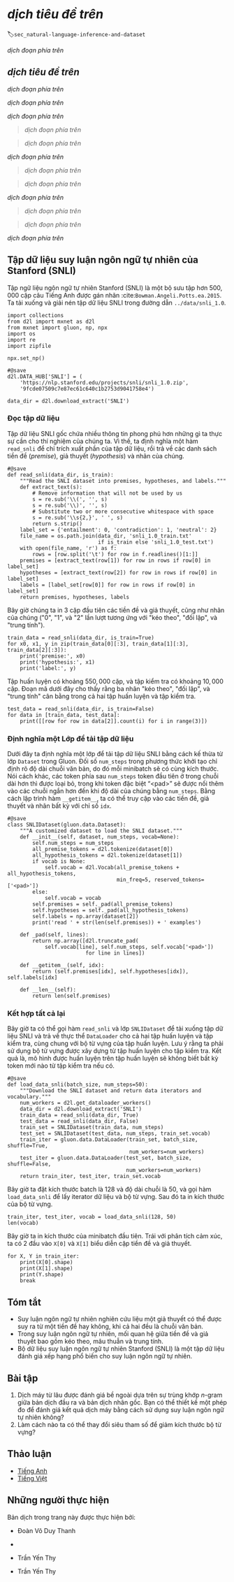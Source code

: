 <!-- ===================== Bắt đầu dịch Phần 1 ==================== -->
<!-- ========================================= REVISE - BẮT ĐẦU =================================== -->

<!--
# Natural Language Inference and the Dataset
-->

# *dịch tiêu đề trên*
:label:`sec_natural-language-inference-and-dataset`


<!--
In :numref:`sec_sentiment`, we discussed the problem of sentiment analysis.
This task aims to classify a single text sequence into predefined categories, such as a set of sentiment polarities.
However, when there is a need to decide whether one sentence can be inferred form another, 
or eliminate redundancy by identifying sentences that are semantically equivalent, knowing how to classify one text sequence is insufficient.
Instead, we need to be able to reason over pairs of text sequences.
-->

*dịch đoạn phía trên*


<!--
## Natural Language Inference
-->

## *dịch tiêu đề trên*

<!--
*Natural language inference* studies whether a *hypothesis* can be inferred from a *premise*, where both are a text sequence.
In other words, natural language inference determines the logical relationship between a pair of text sequences.
Such relationships usually fall into three types:
-->

*dịch đoạn phía trên*


<!--
* *Entailment*: the hypothesis can be inferred from the premise.
* *Contradiction*: the negation of the hypothesis can be inferred from the premise.
* *Neutral*: all the other cases.
-->

*dịch đoạn phía trên*


<!--
Natural language inference is also known as the recognizing textual entailment task.
For example, the following pair will be labeled as *entailment* because "showing affection" 
in the hypothesis can be inferred from "hugging one another" in the premise.
-->

*dịch đoạn phía trên*


<!--
> Premise: Two women are hugging each other.
-->

> *dịch đoạn phía trên*

<!--
> Hypothesis: Two women are showing affection.
-->

> *dịch đoạn phía trên*


<!--
The following is an example of *contradiction* as "running the coding example" indicates "not sleeping" rather than "sleeping".
-->

*dịch đoạn phía trên*


<!--
> Premise: A man is running the coding example from Dive into Deep Learning.
-->

> *dịch đoạn phía trên*

<!--
> Hypothesis: The man is sleeping.
-->

> *dịch đoạn phía trên*


<!--
The third example shows a *neutrality* relationship because neither "famous" nor "not famous" can be inferred from the fact that "are performing for us". 
-->

*dịch đoạn phía trên*


<!--
> Premise: The musicians are performing for us.
-->

> *dịch đoạn phía trên*

<!--
> Hypothesis: The musicians are famous.
-->

> *dịch đoạn phía trên*


<!--
Natural language inference has been a central topic for understanding natural language.
It enjoys wide applications ranging from information retrieval to open-domain question answering.
To study this problem, we will begin by investigating a popular natural language inference benchmark dataset.
-->

*dịch đoạn phía trên*

<!-- ===================== Kết thúc dịch Phần 1 ===================== -->

<!-- ===================== Bắt đầu dịch Phần 2 ===================== -->

<!--
## The Stanford Natural Language Inference (SNLI) Dataset
-->

## Tập dữ liệu suy luận ngôn ngữ tự nhiên của Stanford (SNLI)


<!--
Stanford Natural Language Inference (SNLI) Corpus is a collection of over $500,000$ labeled English sentence pairs :cite:`Bowman.Angeli.Potts.ea.2015`.
We download and store the extracted SNLI dataset in the path `../data/snli_1.0`.
-->

Tập ngữ liệu ngôn ngữ tự nhiên Stanford (SNLI) là một bộ sưu tập hơn $500,000$ cặp câu Tiếng Anh được gán nhãn :cite:`Bowman.Angeli.Potts.ea.2015`.
Ta tải xuống và giải nén tập dữ liệu SNLI trong đường dẫn `../data/snli_1.0`.


```{.python .input  n=28}
import collections
from d2l import mxnet as d2l
from mxnet import gluon, np, npx
import os
import re
import zipfile

npx.set_np()

#@save
d2l.DATA_HUB['SNLI'] = (
    'https://nlp.stanford.edu/projects/snli/snli_1.0.zip',
    '9fcde07509c7e87ec61c640c1b2753d9041758e4')

data_dir = d2l.download_extract('SNLI')
```


<!--
### Reading the Dataset
-->

### Đọc tập dữ liệu


<!--
The original SNLI dataset contains much richer information than what we really need in our experiments.
Thus, we define a function `read_snli` to only extract part of the dataset, then return lists of premises, hypotheses, and their labels.
-->

Tập dữ liệu SNLI gốc chứa nhiều thông tin phong phú hơn những gì ta thực sự cần cho thí nghiệm của chúng ta.
Vì thế, ta định nghĩa một hàm `read_snli` để chỉ trích xuất phần của tập dữ liệu, rồi trả về các danh sách tiền đề (*premise*), giả thuyết (*hypothesis*) và nhãn của chúng.


```{.python .input  n=66}
#@save
def read_snli(data_dir, is_train):
    """Read the SNLI dataset into premises, hypotheses, and labels."""
    def extract_text(s):
        # Remove information that will not be used by us
        s = re.sub('\\(', '', s) 
        s = re.sub('\\)', '', s)
        # Substitute two or more consecutive whitespace with space
        s = re.sub('\\s{2,}', ' ', s)
        return s.strip()
    label_set = {'entailment': 0, 'contradiction': 1, 'neutral': 2}
    file_name = os.path.join(data_dir, 'snli_1.0_train.txt'
                             if is_train else 'snli_1.0_test.txt')
    with open(file_name, 'r') as f:
        rows = [row.split('\t') for row in f.readlines()[1:]]
    premises = [extract_text(row[1]) for row in rows if row[0] in label_set]
    hypotheses = [extract_text(row[2]) for row in rows if row[0] in label_set]
    labels = [label_set[row[0]] for row in rows if row[0] in label_set]
    return premises, hypotheses, labels
```


<!--
Now let us print the first $3$ pairs of premise and hypothesis, 
as well as their labels ("0", "1", and "2" correspond to "entailment", "contradiction", and "neutral", respectively ).
-->

Bây giờ chúng ta in $3$ cặp đầu tiên các tiền đề và giả thuyết,
cũng như nhãn của chúng ("0", "1", và "2" lần lượt tương ứng với "kéo theo", "đối lập", và "trung tính").


```{.python .input  n=70}
train_data = read_snli(data_dir, is_train=True)
for x0, x1, y in zip(train_data[0][:3], train_data[1][:3], train_data[2][:3]):
    print('premise:', x0)
    print('hypothesis:', x1)
    print('label:', y)
```


<!--
The training set has about $550,000$ pairs, and the testing set has about $10,000$ pairs.
The following shows that the three labels "entailment", "contradiction", and "neutral" are balanced in 
both the training set and the testing set.
-->

Tập huấn luyện có khoảng $550,000$ cặp, và tập kiểm tra có khoảng $10,000$ cặp.
Đoạn mã dưới đây cho thấy rằng ba nhãn "kéo theo", "đối lập", và "trung tính" cân bằng trong cả hai tập huấn luyện và tập kiểm tra.

```{.python .input}
test_data = read_snli(data_dir, is_train=False)
for data in [train_data, test_data]:
    print([[row for row in data[2]].count(i) for i in range(3)])
```


<!--
### Defining a Class for Loading the Dataset
-->

### Định nghĩa một Lớp để tải tập dữ liệu


<!--
Below we define a class for loading the SNLI dataset by inheriting from the `Dataset` class in Gluon.
The argument `num_steps` in the class constructor specifies the length of a text sequence so that each minibatch of sequences will have the same shape. 
In other words, tokens after the first `num_steps` ones in longer sequence are trimmed, 
while special tokens “&lt;pad&gt;” will be appended to shorter sequences until their length becomes `num_steps`.
By implementing the `__getitem__` function, we can arbitrarily access the premise, hypothesis, and label with the index `idx`.
-->

Dưới đây ta định nghĩa một lớp để tải tập dữ liệu SNLI bằng cách kế thừa từ lớp `Dataset` trong Gluon.
Đối số `num_steps` trong phương thức khởi tạo chỉ định rõ độ dài chuỗi văn bản, do đó mỗi minibatch sẽ có cùng kích thước.
Nói cách khác, các token phía sau `num_steps` token đầu tiên ở trong chuỗi dài hơn thì được loại bỏ, trong khi token đặc biệt “&lt;pad&gt;” sẽ được nối thêm vào các chuỗi ngắn hơn đến khi độ dài của chúng bằng `num_steps`.
Bằng cách lập trình hàm `__getitem__`, ta có thể truy cập vào các tiền đề, giả thuyết và nhãn bất kỳ với chỉ số `idx`.


```{.python .input  n=115}
#@save
class SNLIDataset(gluon.data.Dataset):
    """A customized dataset to load the SNLI dataset."""
    def __init__(self, dataset, num_steps, vocab=None):
        self.num_steps = num_steps
        all_premise_tokens = d2l.tokenize(dataset[0])
        all_hypothesis_tokens = d2l.tokenize(dataset[1])
        if vocab is None:
            self.vocab = d2l.Vocab(all_premise_tokens + all_hypothesis_tokens,
                                   min_freq=5, reserved_tokens=['<pad>'])
        else:
            self.vocab = vocab
        self.premises = self._pad(all_premise_tokens)
        self.hypotheses = self._pad(all_hypothesis_tokens)
        self.labels = np.array(dataset[2])
        print('read ' + str(len(self.premises)) + ' examples')

    def _pad(self, lines):
        return np.array([d2l.truncate_pad(
            self.vocab[line], self.num_steps, self.vocab['<pad>'])
                         for line in lines])

    def __getitem__(self, idx):
        return (self.premises[idx], self.hypotheses[idx]), self.labels[idx]

    def __len__(self):
        return len(self.premises)
```

<!-- ===================== Kết thúc dịch Phần 2 ===================== -->

<!-- ===================== Bắt đầu dịch Phần 3 ===================== -->

<!--
### Putting All Things Together
-->

### Kết hợp tất cả lại


<!--
Now we can invoke the `read_snli` function and the `SNLIDataset` class to download the SNLI dataset and 
return `DataLoader` instances for both training and testing sets, together with the vocabulary of the training set.
It is noteworthy that we must use the vocabulary constructed from the training set as that of the testing set. 
As a result, any new token from the testing set will be unknown to the model trained on the training set.
-->

Bây giờ ta có thể gọi hàm `read_snli` và lớp `SNLIDataset` để tải xuống tập dữ liệu SNLI và trả về thực thể `DataLoader` cho cả hai tập huấn luyện và tập kiểm tra, cùng chung với bộ từ vựng của tập huấn luyện.
Lưu ý rằng ta phải sử dụng bộ từ vựng được xây dựng từ tập huấn luyện cho tập kiểm tra.
Kết quả là, mô hình được huấn luyện trên tập huấn luyện sẽ không biết bất kỳ token mới nào từ tập kiểm tra nếu có.


```{.python .input  n=114}
#@save
def load_data_snli(batch_size, num_steps=50):
    """Download the SNLI dataset and return data iterators and vocabulary."""
    num_workers = d2l.get_dataloader_workers()
    data_dir = d2l.download_extract('SNLI')
    train_data = read_snli(data_dir, True)
    test_data = read_snli(data_dir, False)
    train_set = SNLIDataset(train_data, num_steps)
    test_set = SNLIDataset(test_data, num_steps, train_set.vocab)
    train_iter = gluon.data.DataLoader(train_set, batch_size, shuffle=True,
                                       num_workers=num_workers)
    test_iter = gluon.data.DataLoader(test_set, batch_size, shuffle=False,
                                      num_workers=num_workers)
    return train_iter, test_iter, train_set.vocab
```


<!--
Here we set the batch size to $128$ and sequence length to $50$,
and invoke the `load_data_snli` function to get the data iterators and vocabulary.
Then we print the vocabulary size.
-->

Bây giờ ta đặt kích thước batch là $128$ và độ dài chuỗi là $50$,
và gọi hàm `load_data_snli` để lấy iterator dữ liệu và bộ từ vựng. 
Sau đó ta in kích thước của bộ từ vựng.


```{.python .input  n=111}
train_iter, test_iter, vocab = load_data_snli(128, 50)
len(vocab)
```


<!--
Now we print the shape of the first minibatch.
Contrary to sentiment analysis,
we have $2$ inputs `X[0]` and `X[1]` representing pairs of premises and hypotheses.
-->

Bây giờ ta in kích thước của minibatch đầu tiên.
Trái với phân tích cảm xúc, 
ta có $2$ đầu vào `X[0]` và `X[1]` biểu diễn cặp tiền đề và giả thuyết. 


```{.python .input  n=113}
for X, Y in train_iter:
    print(X[0].shape)
    print(X[1].shape)
    print(Y.shape)
    break
```

## Tóm tắt

<!--
* Natural language inference studies whether a hypothesis can be inferred from a premise, where both are a text sequence.
* In natural language inference, relationships between premises and hypotheses include entailment, contradiction, and neutral.
* Stanford Natural Language Inference (SNLI) Corpus is a popular benchmark dataset of natural language inference.
-->

* Suy luận ngôn ngữ tự nhiên nghiên cứu liệu một giả thuyết có thể được suy ra từ một tiền đề hay không, khi cả hai đều là chuỗi văn bản.
* Trong suy luận ngôn ngữ tự nhiên, mối quan hệ giữa tiền đề và giả thuyết bao gồm kéo theo, mâu thuẫn và trung tính.
* Bộ dữ liệu suy luận ngôn ngữ tự nhiên Stanford (SNLI) là một tập dữ liệu đánh giá xếp hạng phổ biến cho suy luận ngôn ngữ tự nhiên.


## Bài tập

<!--
1. Machine translation has long been evaluated based on superficial $n$-gram matching between an output translation and a ground-truth translation.
Can you design a measure for evaluating machine translation results by using natural language inference?
2. How can we change hyperparameters to reduce the vocabulary size? 
-->

1. Dịch máy từ lâu được đánh giá bề ngoài dựa trên sự trùng khớp $n$-gram giữa bản dịch đầu ra và bản dịch nhãn gốc.
Bạn có thể thiết kế một phép đo để đánh giá kết quả dịch máy bằng cách sử dụng suy luận ngôn ngữ tự nhiên không?
2. Làm cách nào ta có thể thay đổi siêu tham số để giảm kích thước bộ từ vựng?

<!-- ===================== Kết thúc dịch Phần 3 ===================== -->
<!-- ========================================= REVISE - KẾT THÚC ===================================-->


## Thảo luận
* [Tiếng Anh](https://discuss.d2l.ai/t/394)
* [Tiếng Việt](https://forum.machinelearningcoban.com/c/d2l)

## Những người thực hiện
Bản dịch trong trang này được thực hiện bởi:
<!--
Tác giả của mỗi Pull Request điền tên mình và tên những người review mà bạn thấy
hữu ích vào từng phần tương ứng. Mỗi dòng một tên, bắt đầu bằng dấu `*`.
Tên đầy đủ của các reviewer có thể được tìm thấy tại https://github.com/aivivn/d2l-vn/blob/master/docs/contributors_info.md
-->

* Đoàn Võ Duy Thanh
<!-- Phần 1 -->
* 

<!-- Phần 2 -->
* Trần Yến Thy

<!-- Phần 3 -->
* Trần Yến Thy
